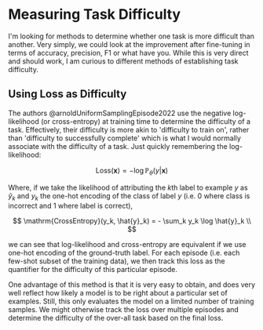 # Measuring Task Difficulty

I'm looking for methods to determine whether one task is more difficult than
another. Very simply, we could look at the improvement after fine-tuning in
terms of accuracy, precision, F1 or what have you. While this is very direct and
should work, I am curious to different methods of establishing task difficulty.

## Using Loss as Difficulty

The authors @arnoldUniformSamplingEpisode2022 use the negative log-likelihood
(or cross-entropy) at training time to determine the difficulty of a task.
Effectively, their difficulty is more akin to 'difficulty to train on', rather
than 'difficulty to successfully complete' which is what I would normally
associate with the difficulty of a task. Just quickly remembering the
log-likelihood:

$$
\mathrm{Loss}(\mathbf{x}) = - \log\mathbb{P}_\theta(y | \mathbf{x})
$$

Where, if we take the likelihood of attributing the $k$th label to example $y$ as
$\hat{y}_k$ and $y_k$ the one-hot encoding of the class of label $y$ (i.e. $0$
where class is incorrect and $1$ where label is correct),

$$
\mathrm{CrossEntropy}(y_k, \hat{y}_k) = - \sum_k y_k \log \hat{y}_k \\
$$

we can see that log-likelihood and cross-entropy are equivalent if we use
one-hot encoding of the ground-truth label. For each episode (i.e. each few-shot
subset of the training data), we then track this loss as the quantifier for the
difficulty of this particular episode.

One advantage of this method is that it is very easy to obtain, and does very
well reflect how likely a model is to be right about a particular set of
examples. Still, this only evaluates the model on a limited number of training
samples. We might otherwise track the loss over multiple episodes and determine
the difficulty of the over-all task based on the final loss.
